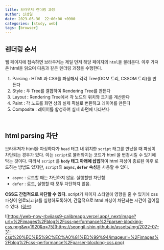 ```yaml
---
title: 브라우저 렌더링 과정
author: 신성일
date: 2023-05-30  22:00:00 +0900
categories: [study, web]
tags: [browser]
---
```




## 렌더링 순서

웹 페이지에 접속하면 브라우저는 제일 먼저 해당 페이지의 `html`을 불러온다. 이후 가져온 html을 읽으며 다음과 같은 렌더링 과정을 수행한다.

1. Parsing : HTML과 CSS를 파싱해서 각각 Tree(DOM 트리, CSSOM 트리)를 만든다
2. Style : 두 Tree를 결합하여 Rendering Tree를 만든다
3. Layout : Rendering Tree에서 각 노드의 위치와 크기를 계산한다 
4. Paint : 각 노드를 화면 상의 실제 픽셀로 변환하고 레이어를 만든다
5. Composite : 레이어를 합성하여 실제 화면에 나타낸다

<br/>

## html parsing 차단

브라우저가 html을 파싱하다가 `head` 태그 내 위치한 `script` 태그를 만났을 때 파싱이 차단되는 경우가 있다. 이는 `script`로 불러와지는 코드가 html 을 변경시킬 수 있기에 막는 것이다. 따라서 `script` 를 **`body` 태그 아래에 삽입**하여 html 파싱이 종료된 이후 로드하는 방법도 있지만, `script`의 **`async`, `defer` 속성**을 사용할 수 있다.

- `async` : 로드할 때는 차단하지 않음. 실행할땐 차단함
- `defer` : 로드, 실행할 때 모두 차단하지 않음.

**CSS도 간접적으로 차단할 수 있다.**  script가 페이지 스타일에 영향을 줄 수 있기에 css 파싱이 완료되고 js를 실행하도록하여, 간접적으로 html 파싱이 차단되는 시간이 길어질 수 있다. ([링크](https://seongil-shin.github.io/posts/css-%EC%B5%9C%EC%A0%81%ED%99%94/#css-%EC%B5%9C%EC%A0%81%ED%99%94%EA%B0%80-%ED%95%84%EC%9A%94%ED%95%9C-%EC%9D%B4%EC%9C%A0))

![https://web-now-rbviiass9-calibreapp.vercel.app/_next/image?url=%2Fimages%2Fblog%2Fcss-performance%2Fparser-blocking-css.png&w=1920&q=75](https://seongil-shin.github.io/assets/img/2022-07-31-css%20%EC%B5%9C%EC%A0%81%ED%99%94/imageurl=%2Fimages%2Fblog%2Fcss-performance%2Fparser-blocking-css.png)
